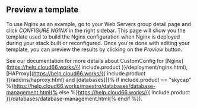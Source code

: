 


## Preview a template

To use Nginx as an example, go to your Web Servers group detail page and click _CONFIGURE NGINX_ in the right sidebar. This page will show you the template used to build the Nginx configuration when Nginx is deployed during your stack built or reconfigured. Once you're done with editing your template, you can preview the results by clicking on the _Preview_ button.

See our documentation for more details about CustomConfig for [Nginx](https://help.cloud66.works/{{ include.product }}/deployment/nginx.html), [HAProxy](https://help.cloud66.works/{{ include.product }}/addins/haproxy.html) and [databases]({% if include.product == "skycap" %}https://help.cloud66.works/maestro/databases/database-management.html{% else %}https://help.cloud66.works/{{ include.product }}/databases/database-management.html{% endif %}).
